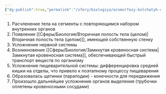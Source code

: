 ```yaml
---
{"dg-publish":true,"permalink":"/sfery/biologiya/aromorfozy-kolchatyh-chervej/","tags":["Зоология"]}
---
```


1. Расчленение тела на сегменты с повторяющимся набором внутренних органов
2. Появление [[Сферы/Биология/Вторичная полость тела (целом)\|Вторичная полость тела (целом)]], имеющей собственную стенку
3. Усложнение нервной системы
4. Возникновение [[Сферы/Биология/Замкнутая кровеносная система\|Замкнутая кровеносная система]], обеспечивающей быстрый транспорт веществ по организму
5. Усложнение пищеварительной системы: дифференцировка средней кишки на отделы, что привело к поэтапному процессу пищеварения
6. Образовалась щетинки (параподии) - конечности для передвижения
7. Произошло дальнейшее усложнение органов выделения (трубочки оплетены кровеносными сосудами)